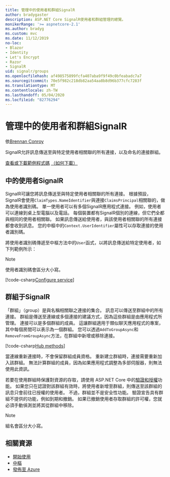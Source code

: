 ```yaml
---
title: 管理中的使用者和群組SignalR
author: bradygaster
description: ASP.NET Core SignalR使用者和群組管理的總覽。
monikerRange: '>= aspnetcore-2.1'
ms.author: bradyg
ms.custom: mvc
ms.date: 11/12/2019
no-loc:
- Blazor
- Identity
- Let's Encrypt
- Razor
- SignalR
uid: signalr/groups
ms.openlocfilehash: af498575899fcfa407aba9f9f49c0bfeabadc7a7
ms.sourcegitcommit: 70e5f982c218db82aa54aa8b8d96b377cfc7283f
ms.translationtype: MT
ms.contentlocale: zh-TW
ms.lasthandoff: 05/04/2020
ms.locfileid: "82776294"
---
```

# <a name="manage-users-and-groups-in-signalr"></a>管理中的使用者和群組SignalR

依[Brennan Conroy](https://github.com/BrennanConroy)

SignalR允許訊息傳送至與特定使用者相關聯的所有連接，以及命名的連接群組。

[查看或下載範例程式碼](https://github.com/dotnet/AspNetCore.Docs/tree/master/aspnetcore/signalr/groups/sample/) [（如何下載）](xref:index#how-to-download-a-sample)

## <a name="users-in-signalr"></a>中的使用者SignalR

SignalR可讓您將訊息傳送至與特定使用者相關聯的所有連接。 根據預設， SignalR會使用`ClaimTypes.NameIdentifier`與連接`ClaimsPrincipal`相關聯的，做為使用者識別碼。 單一使用者可以有多個SignalR應用程式連接。 例如，使用者可以連線到桌上型電腦以及電話。 每個裝置都有SignalR個別的連線，但它們全都與相同的使用者相關聯。 如果訊息傳送給使用者，與該使用者相關聯的所有連接都會收到訊息。 您的中樞中的`Context.UserIdentifier`屬性可以存取連接的使用者識別碼。

將使用者識別碼傳遞至中樞方法中的`User`函式，以將訊息傳送給特定使用者，如下列範例所示：

> [!NOTE]
> 使用者識別碼會區分大小寫。

[!code-csharp[Configure service](groups/sample/hubs/chathub.cs?range=29-32)]

## <a name="groups-in-signalr"></a>群組于SignalR

「群組」（group）是與名稱相關聯之連接的集合。 訊息可以傳送至群組中的所有連接。 群組是傳送至連線或多個連接的建議方式，因為這些群組是由應用程式所管理。 連接可以是多個群組的成員。 這讓群組適用于類似聊天應用程式的專案，其中每個房間可以表示為一個群組。 您可以透過`AddToGroupAsync`和`RemoveFromGroupAsync`方法，在群組中新增或移除連接。

[!code-csharp[Hub methods](groups/sample/hubs/chathub.cs?range=15-27)]

當連線重新連接時，不會保留群組成員資格。 重新建立群組時，連接需要重新加入該群組。 無法計算群組的成員，因為如果應用程式調整為多部伺服器，則無法使用此資訊。

若要在使用群組時保護對資源的存取，請使用 ASP.NET Core 中的[驗證和授權](xref:signalr/authn-and-authz)功能。 如果您只在認證對該群組有效時，將使用者新增至群組，則傳送至該群組的訊息只會前往已授權的使用者。 不過，群組並不是安全性功能。 驗證宣告具有群組不提供的功能，例如到期和撤銷。 如果已撤銷使用者存取群組的許可權，您就必須手動偵測並將其從群組中移除。

> [!NOTE]
> 組名會區分大小寫。

## <a name="related-resources"></a>相關資源

* [開始使用](xref:tutorials/signalr)
* [中樞](xref:signalr/hubs)
* [發佈至 Azure](xref:signalr/publish-to-azure-web-app)
